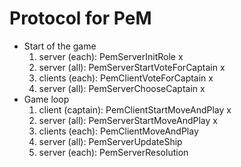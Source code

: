 # Protocol for PeM

- Start of the game
  1. server (each): PemServerInitRole                   x
  2. server (all): PemServerStartVoteForCaptain         x
  3. clients (each): PemClientVoteForCaptain            x
  4. server (all): PemServerChooseCaptain               x
- Game loop
  1. client (captain): PemClientStartMoveAndPlay	x
  2. server (all): PemServerStartMoveAndPlay		x
  3. clients (each): PemClientMoveAndPlay   		
  4. server (all): PemServerUpdateShip
  5. server (each): PemServerResolution 

